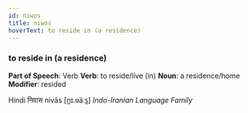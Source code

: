 ```yaml
---
id: nıwos
title: nıwos
hoverText: to reside in (a residence)
---
```


### to reside in (a residence)

**Part of Speech**: Verb
**Verb**: to reside/live (in)
**Noun**: a residence/home
**Modifier**: resided

Hindi निवास nivās [n̪ɪ.ʋäːs̪]
*Indo-Iranian Language Family*